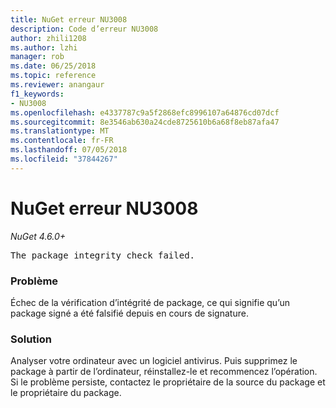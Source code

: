 ```yaml
---
title: NuGet erreur NU3008
description: Code d’erreur NU3008
author: zhili1208
ms.author: lzhi
manager: rob
ms.date: 06/25/2018
ms.topic: reference
ms.reviewer: anangaur
f1_keywords:
- NU3008
ms.openlocfilehash: e4337787c9a5f2868efc8996107a64876cd07dcf
ms.sourcegitcommit: 8e3546ab630a24cde8725610b6a68f8eb87afa47
ms.translationtype: MT
ms.contentlocale: fr-FR
ms.lasthandoff: 07/05/2018
ms.locfileid: "37844267"
---
```

# <a name="nuget-error-nu3008"></a>NuGet erreur NU3008

*NuGet 4.6.0+*

<pre>The package integrity check failed.</pre>

### <a name="issue"></a>Problème
Échec de la vérification d’intégrité de package, ce qui signifie qu’un package signé a été falsifié depuis en cours de signature.

### <a name="solution"></a>Solution
Analyser votre ordinateur avec un logiciel antivirus. Puis supprimez le package à partir de l’ordinateur, réinstallez-le et recommencez l’opération. Si le problème persiste, contactez le propriétaire de la source du package et le propriétaire du package.